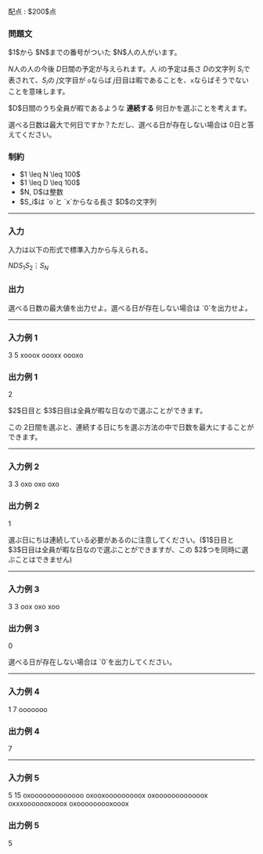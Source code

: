 
<div>

<span>

<span>

<p>
配点 : $200$点
</p>

<div>

<section>

### **問題文**

<p>
$1$から $N$までの番号がついた $N$人の人がいます。

$N$人の人の今後 $D$日間の予定が与えられます。人 $i$の予定は長さ $D$の文字列 $S_i$で表されて、$S_i$の $j$文字目が `o`ならば $j$日目は暇であることを、`x`ならばそうでないことを意味します。
</p>

<p>
$D$日間のうち全員が暇であるような 
<strong>
連続する
</strong>
何日かを選ぶことを考えます。

選べる日数は最大で何日ですか？ただし、選べる日が存在しない場合は $0$日と答えてください。
</p>

</section>

</div>

<div>

<section>

### **制約**

<ul>

<li>
$1 \leq N \leq 100$
</li>

<li>
$1 \leq D \leq 100$
</li>

<li>
$N, D$は整数
</li>

<li>
$S_i$は `o`と `x`からなる長さ $D$の文字列
</li>

</ul>

</section>

</div>

---

<div>

<div>

<section>

### **入力**

<p>
入力は以下の形式で標準入力から与えられる。
</p>

<div>

$N$$D$$S_1$$S_2$$\vdots$$S_N$
</div>

</section>

</div>

<div>

<section>

### **出力**

<p>
選べる日数の最大値を出力せよ。選べる日が存在しない場合は `0`を出力せよ。
</p>

</section>

</div>

</div>

---

<div>

<section>

### **入力例 1**

<div>

3 5
xooox
oooxx
oooxo

</div>

</section>

</div>

<div>

<section>

### **出力例 1**

<div>

2

</div>

<p>
$2$日目と $3$日目は全員が暇な日なので選ぶことができます。

この $2$日間を選ぶと、連続する日にちを選ぶ方法の中で日数を最大にすることができます。
</p>

</section>

</div>

---

<div>

<section>

### **入力例 2**

<div>

3 3
oxo
oxo
oxo

</div>

</section>

</div>

<div>

<section>

### **出力例 2**

<div>

1

</div>

<p>
選ぶ日にちは連続している必要があるのに注意してください。($1$日目と $3$日目は全員が暇な日なので選ぶことができますが、この $2$つを同時に選ぶことはできません)
</p>

</section>

</div>

---

<div>

<section>

### **入力例 3**

<div>

3 3
oox
oxo
xoo

</div>

</section>

</div>

<div>

<section>

### **出力例 3**

<div>

0

</div>

<p>
選べる日が存在しない場合は `0`を出力してください。
</p>

</section>

</div>

---

<div>

<section>

### **入力例 4**

<div>

1 7
ooooooo

</div>

</section>

</div>

<div>

<section>

### **出力例 4**

<div>

7

</div>

</section>

</div>

---

<div>

<section>

### **入力例 5**

<div>

5 15
oxooooooooooooo
oxooxooooooooox
oxoooooooooooox
oxxxooooooxooox
oxooooooooxooox

</div>

</section>

</div>

<div>

<section>

### **出力例 5**

<div>

5

</div>

</section>

</div>

</span>

</span>

</div>
